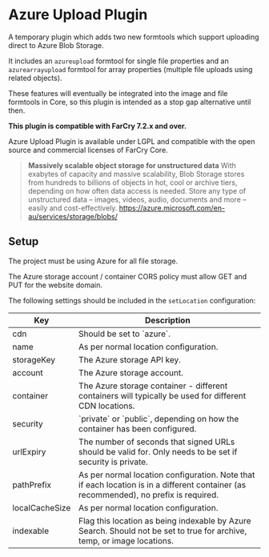 # Azure Upload Plugin

A temporary plugin which adds two new formtools which support uploading direct to Azure Blob Storage.

It includes an `azureupload` formtool for single file properties and an `azurearrayupload` formtool
for array properties (multiple file uploads using related objects).

These features will eventually be integrated into the image and file formtools in Core, so this
plugin is intended as a stop gap alternative until then.

**This plugin is compatible with FarCry 7.2.x and over.**

Azure Upload Plugin is available under LGPL and compatible with the open source and commercial licenses of FarCry Core.

> **Massively scalable object storage for unstructured data**
With exabytes of capacity and massive scalability, Blob Storage stores from hundreds to billions of objects in hot, cool or archive tiers, depending on how often data access is needed. Store any type of unstructured data – images, videos, audio, documents and more – easily and cost-effectively.
https://azure.microsoft.com/en-au/services/storage/blobs/

## Setup

The project must be using Azure for all file storage.

The Azure storage account / container CORS policy must allow GET and PUT for the website domain.

The following settings should be included in the `setLocation` configuration:

<table>
	<thead>
		<tr>
			<th>Key</th>
			<th>Description</th>
		</tr>
	</thead>
	<tbody>
		<tr><td>cdn</td><td>Should be set to `azure`.</td></tr>
		<tr><td>name</td><td>As per normal location configuration.</td></tr>
		<tr><td>storageKey</td><td>The Azure storage API key.</td></tr>
		<tr><td>account</td><td>The Azure storage account.</td></tr>
		<tr><td>container</td><td>The Azure storage container - different containers will typically be used for different CDN locations.</td></tr>
		<tr><td>security</td><td>`private` or `public`, depending on how the container has been configured.</td></tr>
		<tr><td>urlExpiry</td><td>The number of seconds that signed URLs should be valid for. Only needs to be set if security is private.</td></tr>
		<tr><td>pathPrefix</td><td>As per normal location configuration. Note that if each location is in a different container (as recommended), no prefix is required.</td></tr>
		<tr><td>localCacheSize</td><td>As per normal location configuration.</td></tr>
		<tr><td>indexable</td><td>Flag this location as being indexable by Azure Search. Should not be set to true for archive, temp, or image locations.</td></tr>
	</tbody>
</table>
